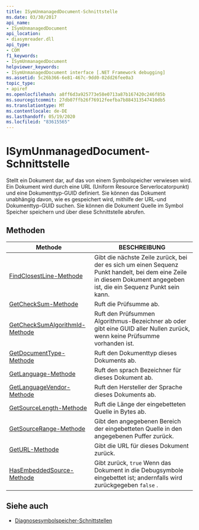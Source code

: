 ```yaml
---
title: ISymUnmanagedDocument-Schnittstelle
ms.date: 03/30/2017
api_name:
- ISymUnmanagedDocument
api_location:
- diasymreader.dll
api_type:
- COM
f1_keywords:
- ISymUnmanagedDocument
helpviewer_keywords:
- ISymUnmanagedDocument interface [.NET Framework debugging]
ms.assetid: 5c26b366-6e81-467c-9dd0-02dd26fee0a3
topic_type:
- apiref
ms.openlocfilehash: a8ff6d3a925773e58e0713a87b167420c246f85b
ms.sourcegitcommit: 27db07ffb26f76912feefba7b884313547410db5
ms.translationtype: MT
ms.contentlocale: de-DE
ms.lasthandoff: 05/19/2020
ms.locfileid: "83615565"
---
```

# <a name="isymunmanageddocument-interface"></a>ISymUnmanagedDocument-Schnittstelle
Stellt ein Dokument dar, auf das von einem Symbolspeicher verwiesen wird. Ein Dokument wird durch eine URL (Uniform Resource Serverlocatorpunkt) und eine Dokumenttyp-GUID definiert. Sie können das Dokument unabhängig davon, wie es gespeichert wird, mithilfe der URL-und Dokumenttyp-GUID suchen. Sie können die Dokument Quelle im Symbol Speicher speichern und über diese Schnittstelle abrufen.  
  
## <a name="methods"></a>Methoden  
  
|Methode|BESCHREIBUNG|  
|------------|-----------------|  
|[FindClosestLine-Methode](isymunmanageddocument-findclosestline-method.md)|Gibt die nächste Zeile zurück, bei der es sich um einen Sequenz Punkt handelt, bei dem eine Zeile in diesem Dokument angegeben ist, die ein Sequenz Punkt sein kann.|  
|[GetCheckSum-Methode](isymunmanageddocument-getchecksum-method.md)|Ruft die Prüfsumme ab.|  
|[GetCheckSumAlgorithmId-Methode](isymunmanageddocument-getchecksumalgorithmid-method.md)|Ruft den Prüfsummen Algorithmus-Bezeichner ab oder gibt eine GUID aller Nullen zurück, wenn keine Prüfsumme vorhanden ist.|  
|[GetDocumentType-Methode](isymunmanageddocument-getdocumenttype-method.md)|Ruft den Dokumenttyp dieses Dokuments ab.|  
|[GetLanguage-Methode](isymunmanageddocument-getlanguage-method.md)|Ruft den sprach Bezeichner für dieses Dokument ab.|  
|[GetLanguageVendor-Methode](isymunmanageddocument-getlanguagevendor-method.md)|Ruft den Hersteller der Sprache dieses Dokuments ab.|  
|[GetSourceLength-Methode](isymunmanageddocument-getsourcelength-method.md)|Ruft die Länge der eingebetteten Quelle in Bytes ab.|  
|[GetSourceRange-Methode](isymunmanageddocument-getsourcerange-method.md)|Gibt den angegebenen Bereich der eingebetteten Quelle in den angegebenen Puffer zurück.|  
|[GetURL-Methode](isymunmanageddocument-geturl-method.md)|Gibt die URL für dieses Dokument zurück.|  
|[HasEmbeddedSource-Methode](isymunmanageddocument-hasembeddedsource-method.md)|Gibt zurück, `true` Wenn das Dokument in die Debugsymbole eingebettet ist; andernfalls wird zurückgegeben `false` .|  
  
## <a name="see-also"></a>Siehe auch

- [Diagnosesymbolspeicher-Schnittstellen](diagnostics-symbol-store-interfaces.md)
